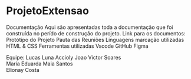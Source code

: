 # ProjetoExtensao


Documentação
Aqui são apresentadas toda a documentação que foi construída no perído de construção do projeto.
Link para os documentos: Protótipo do Projeto Pauta das Reuniões
Linguagens marcação utilizadas
HTML & CSS
Ferramentas utilizadas
Vscode
GitHub
Figma
   
Equipe:
Lucas Luna Accioly
Joao Victor Soares  
Maria Eduarda Maia Santos  
Elionay Costa
